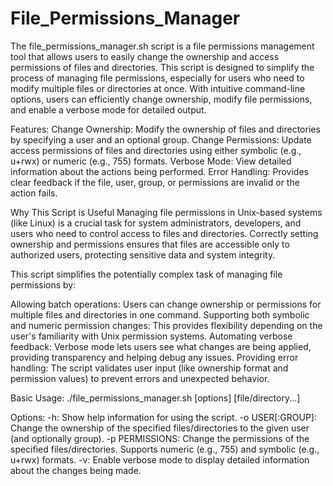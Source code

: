 # File_Permissions_Manager


The file_permissions_manager.sh script is a file permissions management tool that allows users to easily change the ownership and access permissions of files and directories. This script is designed to simplify the process of managing file permissions, especially for users who need to modify multiple files or directories at once. With intuitive command-line options, users can efficiently change ownership, modify file permissions, and enable a verbose mode for detailed output.

Features:
Change Ownership: Modify the ownership of files and directories by specifying a user and an optional group.
Change Permissions: Update access permissions of files and directories using either symbolic (e.g., u+rwx) or numeric (e.g., 755) formats.
Verbose Mode: View detailed information about the actions being performed.
Error Handling: Provides clear feedback if the file, user, group, or permissions are invalid or the action fails.

Why This Script is Useful
Managing file permissions in Unix-based systems (like Linux) is a crucial task for system administrators, developers, and users who need to control access to files and directories. Correctly setting ownership and permissions ensures that files are accessible only to authorized users, protecting sensitive data and system integrity.

This script simplifies the potentially complex task of managing file permissions by:

Allowing batch operations: Users can change ownership or permissions for multiple files and directories in one command.
Supporting both symbolic and numeric permission changes: This provides flexibility depending on the user's familiarity with Unix permission systems.
Automating verbose feedback: Verbose mode lets users see what changes are being applied, providing transparency and helping debug any issues.
Providing error handling: The script validates user input (like ownership format and permission values) to prevent errors and unexpected behavior.

Basic Usage:
./file_permissions_manager.sh [options] [file/directory...]

Options:
-h: Show help information for using the script.
-o USER[:GROUP]: Change the ownership of the specified files/directories to the given user (and optionally group).
-p PERMISSIONS: Change the permissions of the specified files/directories. Supports numeric (e.g., 755) and symbolic (e.g., u+rwx) formats.
-v: Enable verbose mode to display detailed information about the changes being made.
